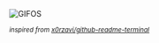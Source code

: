 <div align="justify">
<picture>
    <source media="(prefers-color-scheme: dark)" srcset="https://i.ibb.co/Y4RSdH5Y/output-gif.gif">
    <source media="(prefers-color-scheme: light)" srcset="https://i.ibb.co/Y4RSdH5Y/output-gif.gif">
    <img alt="GIFOS" src="https://i.ibb.co/Y4RSdH5Y/output-gif.gif">
</picture>

<sub><i>inspired from [x0rzavi/github-readme-terminal](https://github.com/x0rzavi/github-readme-terminal)</i></sub>

</div>

<!-- Image deletion URL: https://ibb.co/1YvNXFCh/f60a337ca015448656282b7a44fdfcbe -->